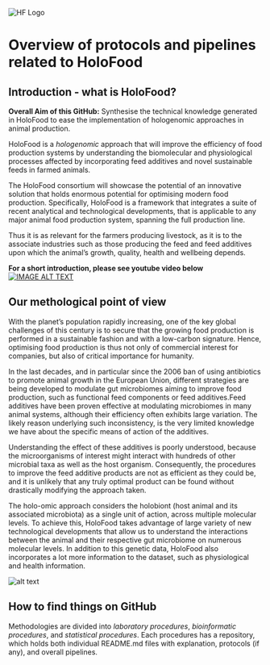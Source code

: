 ![HF Logo](https://www.holofood.eu/files/logo_only.png)



# Overview of protocols and pipelines related to HoloFood

## Introduction - what is HoloFood?
**Overall Aim of this GitHub:**
Synthesise the technical knowledge generated in HoloFood to ease the implementation of hologenomic approaches in animal production.

HoloFood is a *hologenomic* approach that will improve the efficiency of food production systems by understanding the biomolecular and physiological processes affected by incorporating feed additives and novel sustainable feeds in farmed animals.

The HoloFood consortium will showcase the potential of an innovative solution that holds enormous potential for optimising modern food production. Specifically, HoloFood is a framework that integrates a suite of recent analytical and technological developments, that is applicable to any major animal food production system, spanning the full production line.

Thus it is as relevant for the farmers producing livestock, as it is to the associate industries such as those producing the feed and feed additives upon which the animal’s growth, quality, health and wellbeing depends.

**For a short introduction, please see youtube video below**
[![IMAGE ALT TEXT](http://img.youtube.com/vi/NSQLffZj-AY/0.jpg)](https://www.youtube.com/embed/NSQLffZj-AY "HoloFood: A novel hologenomic approach to sustainable food production")


## Our methological point of view

With the planet’s population rapidly increasing, one of the key global challenges of this century is to secure that the growing food production is performed in a sustainable fashion and with a low-carbon signature. Hence, optimising food production is thus not only of commercial interest for companies, but also of critical importance for humanity.

 In the last decades, and in particular since the 2006 ban of using antibiotics to promote animal growth in the European Union, different strategies are being developed to modulate gut microbiomes aiming to improve food production, such as functional feed components or feed additives.Feed additives have been proven effective at modulating microbiomes in many animal systems, although their efficiency often exhibits large variation. The likely reason underlying such inconsistency, is the very limited knowledge we have about the specific means of action of the additives.

 Understanding the effect of these additives is poorly understood, because the microorganisms of interest might interact with hundreds of other microbial taxa as well as the host organism. Consequently, the procedures to improve the feed additive products are not as efficient as they could be, and it is unlikely that any truly optimal product can be found without drastically modifying the approach taken.

The holo-omic approach considers the holobiont (host animal and its associated microbiota) as a single unit of action, across multiple molecular levels. ​To achieve this, HoloFood takes advantage of large variety of new technological developments that allow us to understand the interactions between the animal and their respective gut microbiome on numerous molecular levels. In addition to this genetic data, HoloFood also incorporates a lot more information to the dataset, such as physiological and health information.

![alt text](https://www.holofood.eu/files/project_rationale.png)


## How to find things on GitHub
Methodologies are divided into *laboratory procedures*, *bioinformatic procedures*, and *statistical procedures*. Each procedures has a repository, which holds both individual README.md files with explanation, protocols (if any), and overall pipelines. 
